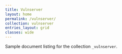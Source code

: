 ```yaml
---
title: Vulnserver
layout: home
permalink: /vulnserver/
collection: vulnserver
entries_layout: grid
classes: wide
---
```


Sample document listing for the collection `_vulnserver`.
